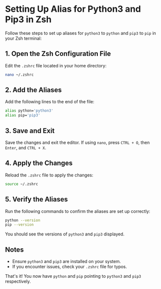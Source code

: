 # Setting Up Alias for Python3 and Pip3 in Zsh

Follow these steps to set up aliases for `python3` to `python` and `pip3` to `pip` in your Zsh terminal:

## 1. Open the Zsh Configuration File
Edit the `.zshrc` file located in your home directory:
```bash
nano ~/.zshrc
```

## 2. Add the Aliases
Add the following lines to the end of the file:
```bash
alias python='python3'
alias pip='pip3'
```

## 3. Save and Exit
Save the changes and exit the editor. If using `nano`, press `CTRL + O`, then `Enter`, and `CTRL + X`.

## 4. Apply the Changes
Reload the `.zshrc` file to apply the changes:
```bash
source ~/.zshrc
```

## 5. Verify the Aliases
Run the following commands to confirm the aliases are set up correctly:
```bash
python --version
pip --version
```

You should see the versions of `python3` and `pip3` displayed.

## Notes
- Ensure `python3` and `pip3` are installed on your system.
- If you encounter issues, check your `.zshrc` file for typos.

That's it! You now have `python` and `pip` pointing to `python3` and `pip3` respectively.